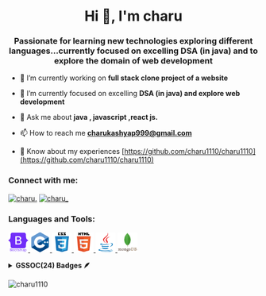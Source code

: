 <h1 align="center">Hi 👋, I'm charu</h1>
<h3 align="center">Passionate for learning new technologies exploring different languages...currently focused on excelling DSA (in java) and to explore the domain of web development</h3>

- 🔭 I’m currently working on **full stack clone project of a website**

- 🌱 I’m currently focused on excelling **DSA (in java) and explore web development**

- 💬 Ask me about **java , javascript ,react js.**

- 📫 How to reach me **charukashyap999@gmail.com**

- 📄 Know about my experiences [https://github.com/charu1110/charu1110](https://github.com/charu1110/charu1110)

<h3 align="left">Connect with me:</h3>
<p align="left">
<a href="https://linkedin.com/in/charu." target="blank"><img align="center" src="https://raw.githubusercontent.com/rahuldkjain/github-profile-readme-generator/master/src/images/icons/Social/linked-in-alt.svg" alt="charu." height="30" width="40" /></a>
<a href="https://www.leetcode.com/charu_" target="blank"><img align="center" src="https://raw.githubusercontent.com/rahuldkjain/github-profile-readme-generator/master/src/images/icons/Social/leet-code.svg" alt="charu_" height="30" width="40" /></a>
</p>

<h3 align="left">Languages and Tools:</h3>
<p align="left"> <a href="https://getbootstrap.com" target="_blank" rel="noreferrer"> <img src="https://raw.githubusercontent.com/devicons/devicon/master/icons/bootstrap/bootstrap-plain-wordmark.svg" alt="bootstrap" width="40" height="40"/> </a> <a href="https://www.w3schools.com/cpp/" target="_blank" rel="noreferrer"> <img src="https://raw.githubusercontent.com/devicons/devicon/master/icons/cplusplus/cplusplus-original.svg" alt="cplusplus" width="40" height="40"/> </a> <a href="https://www.w3schools.com/css/" target="_blank" rel="noreferrer"> <img src="https://raw.githubusercontent.com/devicons/devicon/master/icons/css3/css3-original-wordmark.svg" alt="css3" width="40" height="40"/> </a> <a href="https://www.w3.org/html/" target="_blank" rel="noreferrer"> <img src="https://raw.githubusercontent.com/devicons/devicon/master/icons/html5/html5-original-wordmark.svg" alt="html5" width="40" height="40"/> </a> <a href="https://www.java.com" target="_blank" rel="noreferrer"> <img src="https://raw.githubusercontent.com/devicons/devicon/master/icons/java/java-original.svg" alt="java" width="40" height="40"/> </a> <a href="https://www.mongodb.com/" target="_blank" rel="noreferrer"> <img src="https://raw.githubusercontent.com/devicons/devicon/master/icons/mongodb/mongodb-original-wordmark.svg" alt="mongodb" width="40" height="40"/> </a> </p>

<details>	
 <summary><b>GSSOC(24) Badges 🪶</b></summary><br>
<div style='display:flex; align-items:center; gap: 10px;' align='center'><a href="https://gssoc.girlscript.tech/leaderboard">
<img src="https://raw.githubusercontent.com/GSSoC24/Postman-Challenge/main/docs/assets/Postman%20White.png" width="100px" height="100px" />
 <img src="https://raw.githubusercontent.com/GSSoC24/Hack-Web3Conf/refs/heads/main/assets/Hack-Web3Conf%202024%20Badge%20(2).png" width="100px" height="100px" />
</a>
</div>
</details>

<p><img align="center" src="https://github-readme-stats.vercel.app/api/top-langs?username=charu1110&show_icons=true&locale=en&layout=compact" alt="charu1110" /></p>
